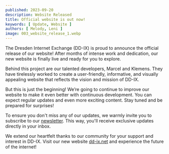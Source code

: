 ```yaml
---
published: 2023-09-20
description: Website Released
title: Official website is out now!
keywords: [ Update, Website ]
authors: [ Melody, Leni ]
image: 003_website_release_1.webp
---
```


The Dresden Internet Exchange (DD-IX) is proud to announce the official release of our website! After months of intense work and dedication, our new website is finally live and ready for you to explore.

Behind this project are our talented developers, Marcel and Klemens. They have tirelessly worked to create a user-friendly, informative, and visually appealing website that reflects the vision and mission of DD-IX.

But this is just the beginning! We’re going to continue to improve our website to make it even better with continuous development. You can expect regular updates and even more exciting content. Stay tuned and be prepared for surprises!

To ensure you don't miss any of our updates, we warmly invite you to subscribe to our [newsletter](/news/subscribe). This way, you'll receive exclusive updates directly in your inbox.

We extend our heartfelt thanks to our community for your support and interest in DD-IX. Visit our new website [dd-ix.net](/) and experience the future of the internet!
